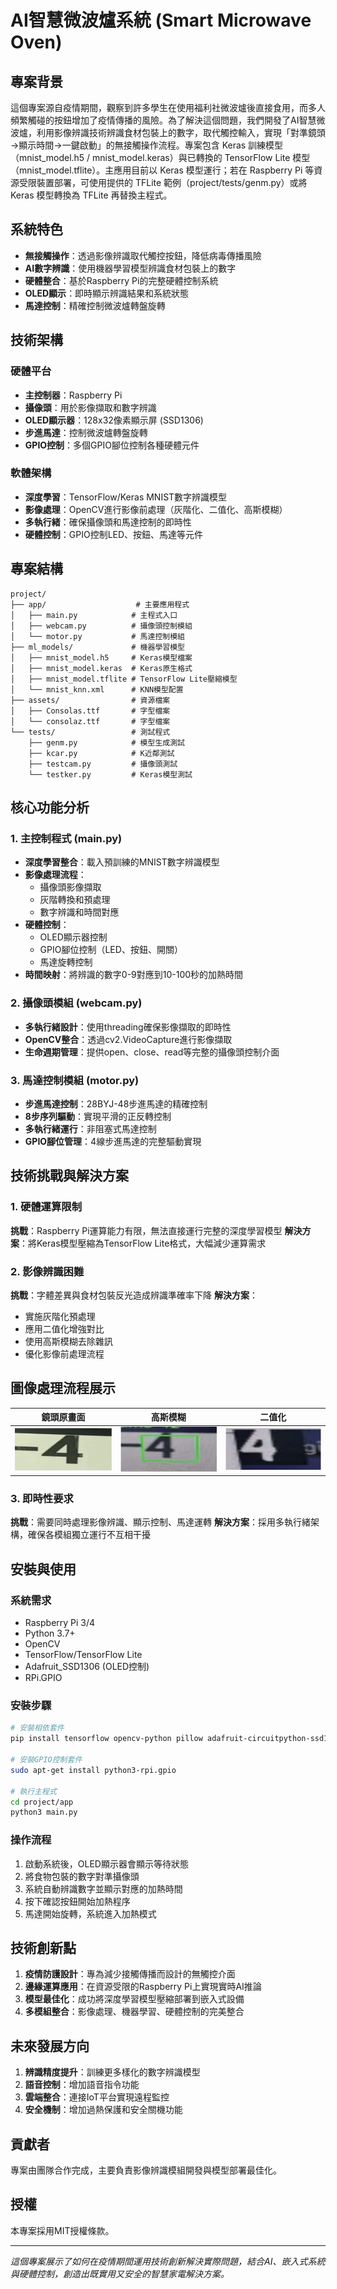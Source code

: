 # AI智慧微波爐系統 (Smart Microwave Oven)

## 專案背景

這個專案源自疫情期間，觀察到許多學生在使用福利社微波爐後直接食用，而多人頻繁觸碰的按鈕增加了疫情傳播的風險。為了解決這個問題，我們開發了AI智慧微波爐，利用影像辨識技術辨識食材包裝上的數字，取代觸控輸入，實現「對準鏡頭→顯示時間→一鍵啟動」的無接觸操作流程。專案包含 Keras 訓練模型（mnist_model.h5 / mnist_model.keras）與已轉換的 TensorFlow Lite 模型（mnist_model.tflite）。主應用目前以 Keras 模型運行；若在 Raspberry Pi 等資源受限裝置部署，可使用提供的 TFLite 範例（project/tests/genm.py）或將 Keras 模型轉換為 TFLite 再替換主程式。

## 系統特色

- **無接觸操作**：透過影像辨識取代觸控按鈕，降低病毒傳播風險
- **AI數字辨識**：使用機器學習模型辨識食材包裝上的數字
- **硬體整合**：基於Raspberry Pi的完整硬體控制系統
- **OLED顯示**：即時顯示辨識結果和系統狀態
- **馬達控制**：精確控制微波爐轉盤旋轉

## 技術架構

### 硬體平台
- **主控制器**：Raspberry Pi
- **攝像頭**：用於影像擷取和數字辨識
- **OLED顯示器**：128x32像素顯示屏 (SSD1306)
- **步進馬達**：控制微波爐轉盤旋轉
- **GPIO控制**：多個GPIO腳位控制各種硬體元件

### 軟體架構
- **深度學習**：TensorFlow/Keras MNIST數字辨識模型
- **影像處理**：OpenCV進行影像前處理（灰階化、二值化、高斯模糊）
- **多執行緒**：確保攝像頭和馬達控制的即時性
- **硬體控制**：GPIO控制LED、按鈕、馬達等元件

## 專案結構

```
project/
├── app/                    # 主要應用程式
│   ├── main.py            # 主程式入口
│   ├── webcam.py          # 攝像頭控制模組
│   └── motor.py           # 馬達控制模組
├── ml_models/             # 機器學習模型
│   ├── mnist_model.h5     # Keras模型檔案
│   ├── mnist_model.keras  # Keras原生格式
│   ├── mnist_model.tflite # TensorFlow Lite壓縮模型
│   └── mnist_knn.xml      # KNN模型配置
├── assets/                # 資源檔案
│   ├── Consolas.ttf       # 字型檔案
│   └── consolaz.ttf       # 字型檔案
└── tests/                 # 測試程式
    ├── genm.py            # 模型生成測試
    ├── kcar.py            # K近鄰測試
    ├── testcam.py         # 攝像頭測試
    └── testker.py         # Keras模型測試
```

## 核心功能分析

### 1. 主控制程式 (main.py)
- **深度學習整合**：載入預訓練的MNIST數字辨識模型
- **影像處理流程**：
  - 攝像頭影像擷取
  - 灰階轉換和預處理
  - 數字辨識和時間對應
- **硬體控制**：
  - OLED顯示器控制
  - GPIO腳位控制（LED、按鈕、開關）
  - 馬達旋轉控制
- **時間映射**：將辨識的數字0-9對應到10-100秒的加熱時間

### 2. 攝像頭模組 (webcam.py)
- **多執行緒設計**：使用threading確保影像擷取的即時性
- **OpenCV整合**：透過cv2.VideoCapture進行影像擷取
- **生命週期管理**：提供open、close、read等完整的攝像頭控制介面

### 3. 馬達控制模組 (motor.py)
- **步進馬達控制**：28BYJ-48步進馬達的精確控制
- **8步序列驅動**：實現平滑的正反轉控制
- **多執行緒運行**：非阻塞式馬達控制
- **GPIO腳位管理**：4線步進馬達的完整驅動實現

## 技術挑戰與解決方案

### 1. 硬體運算限制
**挑戰**：Raspberry Pi運算能力有限，無法直接運行完整的深度學習模型
**解決方案**：將Keras模型壓縮為TensorFlow Lite格式，大幅減少運算需求

### 2. 影像辨識困難
**挑戰**：字體差異與食材包裝反光造成辨識準確率下降
**解決方案**：
- 實施灰階化預處理
- 應用二值化增強對比
- 使用高斯模糊去除雜訊
- 優化影像前處理流程
## 圖像處理流程展示

| 鏡頭原畫面 | 高斯模糊 | 二值化 |
|-------------|-----------|--------|
| ![鏡頭原畫面](https://raw.githubusercontent.com/masddffee/Smart-microwave-oven/main/project/image/Original.png) | ![高斯模糊](https://raw.githubusercontent.com/masddffee/Smart-microwave-oven/main/project/image/Gaussian_Blur.png) | ![二值化](https://raw.githubusercontent.com/masddffee/Smart-microwave-oven/main/project/image/Binarization.png) |

### 3. 即時性要求
**挑戰**：需要同時處理影像辨識、顯示控制、馬達運轉
**解決方案**：採用多執行緒架構，確保各模組獨立運行不互相干擾

## 安裝與使用

### 系統需求
- Raspberry Pi 3/4
- Python 3.7+
- OpenCV
- TensorFlow/TensorFlow Lite
- Adafruit_SSD1306 (OLED控制)
- RPi.GPIO

### 安裝步驟
```bash
# 安裝相依套件
pip install tensorflow opencv-python pillow adafruit-circuitpython-ssd1306

# 安裝GPIO控制套件
sudo apt-get install python3-rpi.gpio

# 執行主程式
cd project/app
python3 main.py
```

### 操作流程
1. 啟動系統後，OLED顯示器會顯示等待狀態
2. 將食物包裝的數字對準攝像頭
3. 系統自動辨識數字並顯示對應的加熱時間
4. 按下確認按鈕開始加熱程序
5. 馬達開始旋轉，系統進入加熱模式

## 技術創新點

1. **疫情防護設計**：專為減少接觸傳播而設計的無觸控介面
2. **邊緣運算應用**：在資源受限的Raspberry Pi上實現實時AI推論
3. **模型最佳化**：成功將深度學習模型壓縮部署到嵌入式設備
4. **多模組整合**：影像處理、機器學習、硬體控制的完美整合

## 未來發展方向

1. **辨識精度提升**：訓練更多樣化的數字辨識模型
2. **語音控制**：增加語音指令功能
3. **雲端整合**：連接IoT平台實現遠程監控
4. **安全機制**：增加過熱保護和安全關機功能

## 貢獻者

專案由團隊合作完成，主要負責影像辨識模組開發與模型部署最佳化。

## 授權

本專案採用MIT授權條款。

---

*這個專案展示了如何在疫情期間運用技術創新解決實際問題，結合AI、嵌入式系統與硬體控制，創造出既實用又安全的智慧家電解決方案。*

